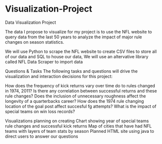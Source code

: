 # Visualization-Project

Data Visualization Project

The data I propose to visualize for my project is to use the NFL website to query data from the last 50 years to analyze the impact of major rule changes on season statistics.

We will use Python to scrape the NFL website to create CSV files to store all of our data and SQL to house our data,
We will use an altervative library called NFL Data Scraper to import data

Questions & Tasks
The following tasks and questions will drive the visualization and interaction decisions for this project:

How does the frequency of kick returns vary over time do to rules changed in 1974, 2011?
Is there any correlation between successful returns and these rule changes?
Does the inclusion of unnecessary roughness affect the longevity of a quarterbacks career?
How does the 1974 rule changing location of the goal post affect succesful fg attempts?
What is the impact of special teams on win loss records?

Visualizations planning on creating
Chart showing year of special teams rule changes and successful kick returns
Map of cities that have had NFL teams with layers of team stats by season
Planned HTML site using java to direct users to answer our questions
